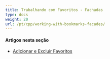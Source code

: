 ```yaml
---
title: Trabalhando com Favoritos - Fachadas
type: docs
weight: 20
url: /pt/cpp/working-with-bookmarks-facades/
---
```


#### **Artigos nesta seção**

- [Adicionar e Excluir Favoritos](/pdf/pt/cpp/add-and-delete-bookmarks/)